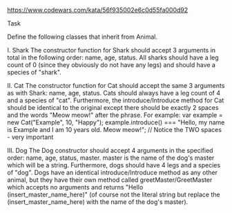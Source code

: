 https://www.codewars.com/kata/56f935002e6c0d55fa000d92

Task

Define the following classes that inherit from Animal.

I. Shark
The constructor function for Shark should accept 3 arguments
in total in the following order: name, age, status. All sharks
should have a leg count of 0 (since they obviously do not have
any legs) and should have a species of "shark".

II. Cat
The constructor function for Cat should accept the same 3 arguments
as with Shark: name, age, status. Cats should always have a leg count
of 4 and a species of "cat".
Furthermore, the introduce/Introduce method for Cat should be identical
to the original except there should be exactly 2 spaces and the words
"Meow meow!" after the phrase. For example:
var example = new Cat("Example", 10, "Happy");
example.introduce() === "Hello, my name is Example and I am 10 years old.
Meow meow!"; // Notice the TWO spaces - very important

III. Dog
The Dog constructor should accept 4 arguments in the specified order:
name, age, status, master. master is the name of the dog's master which
will be a string. Furthermore, dogs should have 4 legs and a species of "dog".
Dogs have an identical introduce/Introduce method as any other animal,
but they have their own method called greetMaster/GreetMaster which accepts
no arguments and returns "Hello (insert_master_name_here)" (of course not the
literal string but replace the (insert_master_name_here) with the name of the dog's master).
